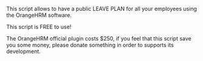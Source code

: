 This script allows to have a public LEAVE PLAN for all your employees using the OrangeHRM software.

This script is FREE to use!


The OrangeHRM official plugin costs $250, if you feel that this script save you some money, please donate something in order to supports its development.
